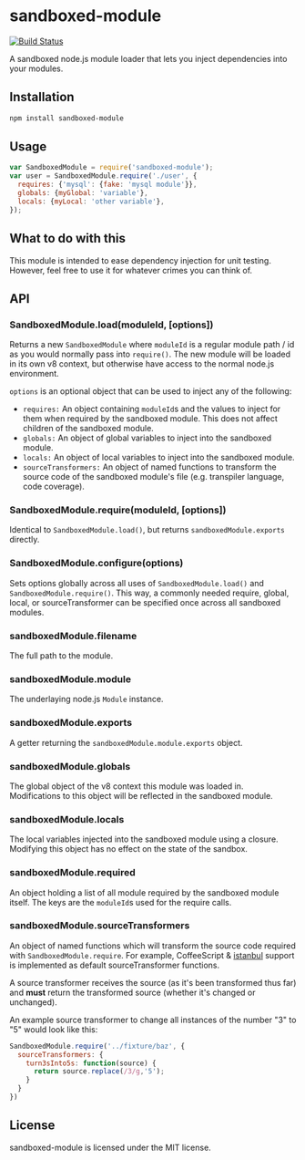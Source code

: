 # sandboxed-module

[![Build Status](https://secure.travis-ci.org/felixge/node-sandboxed-module.png)](http://travis-ci.org/felixge/node-sandboxed-module)

A sandboxed node.js module loader that lets you inject dependencies into your
modules.

## Installation

``` bash
npm install sandboxed-module
```

## Usage

``` javascript
var SandboxedModule = require('sandboxed-module');
var user = SandboxedModule.require('./user', {
  requires: {'mysql': {fake: 'mysql module'}},
  globals: {myGlobal: 'variable'},
  locals: {myLocal: 'other variable'},
});
```

## What to do with this

This module is intended to ease dependency injection for unit testing. However,
feel free to use it for whatever crimes you can think of.

## API

### SandboxedModule.load(moduleId, [options])

Returns a new `SandboxedModule` where `moduleId` is a regular module path / id
as you would normally pass into `require()`. The new module will be loaded in
its own v8 context, but otherwise have access to the normal node.js
environment.

`options` is an optional object that can be used to inject any of the
following:

* `requires:` An object containing `moduleId`s and the values to inject for
  them when required by the sandboxed module. This does not affect children
  of the sandboxed module.
* `globals:` An object of global variables to inject into the sandboxed module.
* `locals:` An object of local variables to inject into the sandboxed module.
* `sourceTransformers:` An object of named functions to transform the source code of
the sandboxed module's file (e.g. transpiler language, code coverage).

### SandboxedModule.require(moduleId, [options])

Identical to `SandboxedModule.load()`, but returns `sandboxedModule.exports`
directly.

### SandboxedModule.configure(options)

Sets options globally across all uses of `SandboxedModule.load()` and
`SandboxedModule.require()`. This way, a commonly needed require, global, local,
or sourceTransformer can be specified once across all sandboxed modules.

### sandboxedModule.filename

The full path to the module.

### sandboxedModule.module

The underlaying node.js `Module` instance.

### sandboxedModule.exports

A getter returning the `sandboxedModule.module.exports` object.

### sandboxedModule.globals

The global object of the v8 context this module was loaded in. Modifications
to this object will be reflected in the sandboxed module.

### sandboxedModule.locals

The local variables injected into the sandboxed module using a closure.
Modifying this object has no effect on the state of the sandbox.

### sandboxedModule.required

An object holding a list of all module required by the sandboxed module itself.
The keys are the `moduleId`s used for the require calls.

### sandboxedModule.sourceTransformers

An object of named functions which will transform the source code required with
`SandboxedModule.require`. For example, CoffeeScript &
[istanbul](https://github.com/gotwarlost/istanbul) support is implemented as
default sourceTransformer functions.

A source transformer receives the source (as it's been transformed thus far) and
**must** return the transformed source (whether it's changed or unchanged).

An example source transformer to change all instances of the number "3" to "5"
would look like this:

``` javascript
SandboxedModule.require('../fixture/baz', {
  sourceTransformers: {
    turn3sInto5s: function(source) {
      return source.replace(/3/g,'5');
    }
  }
})
```

## License

sandboxed-module is licensed under the MIT license.
